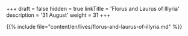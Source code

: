 +++
draft = false
hidden = true
linkTitle = 'Florus and Laurus of Illyria'
description = '31 August'
weight = 31
+++

{{% include file="content/en/lives/florus-and-laurus-of-illyria.md" %}}
